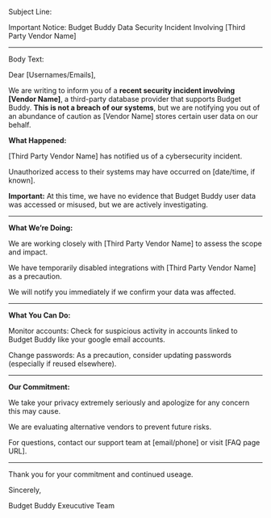 Subject Line:

Important Notice: Budget Buddy Data Security Incident Involving [Third Party Vendor Name]

---

Body Text:

Dear [Usernames/Emails],

We are writing to inform you of a **recent security incident involving [Vendor Name]**, a third-party database provider that supports Budget Buddy. **This is not a breach of our systems**, but we are notifying you out of an abundance of caution as [Vendor Name] stores certain user data on our behalf.

**What Happened:**

[Third Party Vendor Name] has notified us of a cybersecurity incident.

Unauthorized access to their systems may have occurred on [date/time, if known].

**Important:** At this time, we have no evidence that Budget Buddy user data was accessed or misused, but we are actively investigating.

---

**What We’re Doing:**

We are working closely with [Third Party Vendor Name] to assess the scope and impact.

We have temporarily disabled integrations with [Third Party Vendor Name] as a precaution.

We will notify you immediately if we confirm your data was affected.

---

**What You Can Do:**

Monitor accounts: Check for suspicious activity in accounts linked to Budget Buddy like your google email accounts.

Change passwords: As a precaution, consider updating passwords (especially if reused elsewhere).

---

**Our Commitment:**

We take your privacy extremely seriously and apologize for any concern this may cause.

We are evaluating alternative vendors to prevent future risks.

For questions, contact our support team at [email/phone] or visit [FAQ page URL].

--- 

Thank you for your commitment and continued useage.

Sincerely,

Budget Buddy Exeucutive Team
